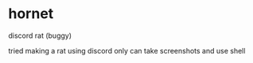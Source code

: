 # hornet
discord rat (buggy)

tried making a rat using discord
only can take screenshots and use shell
